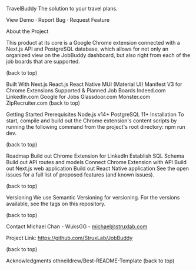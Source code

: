 


TravelBuddy
The solution to your travel plans.


View Demo · Report Bug · Request Feature

About the Project


This product at its core is a Google Chrome extension connected with a Next.js API and PostgreSQL database, which allows for not only an organized view on the JobBuddy dashboard, but also right from each of the job boards that are supported.

(back to top)

Built With
Next.js
React.js
React Native
MUI (Material UI)
Manifest V3 for Chrome Extensions
Supported & Planned Job Boards
 Indeed.com
 LinkedIn.com
 Google for Jobs
 Glassdoor.com
 Monster.com
 ZipRecruiter.com
(back to top)

Getting Started
Prerequisites
Node.js v14+
PostgreSQL 11+
Installation
To start, compile and build out the Chrome extension's content scripts by running the following command from the project's root directory: npm run dev.

(back to top)

Roadmap
 Build out Chrome Extension for LinkedIn
 Establish SQL Schema
 Build out API routes and models
 Connect Chrome Extension with API
 Build out Next.js web application
 Build out React Native application
See the open issues for a full list of proposed features (and known issues).

(back to top)

Versioning
We use Semantic Versioning for versioning. For the versions available, see the tags on this repository.

(back to top)

Contact
Michael Chan - WuksGG - michael@struxlab.com

Project Link: https://github.com/StruxLab/JobBuddy

(back to top)

Acknowledgments
othneildrew/Best-README-Template
(back to top)